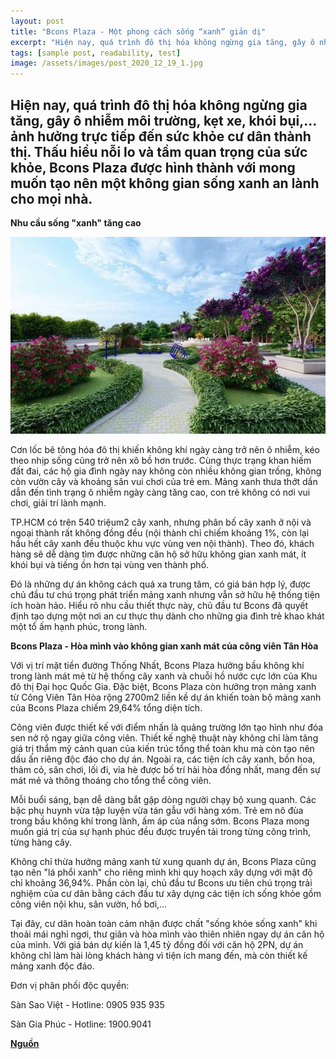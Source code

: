 ```yaml
---
layout: post
title: "Bcons Plaza - Một phong cách sống “xanh” giản dị"
excerpt: "Hiện nay, quá trình đô thị hóa không ngừng gia tăng, gây ô nhiễm môi trường, kẹt xe, khói bụi,… ảnh hưởng trực tiếp đến sức khỏe cư dân thành thị. Thấu hiểu nỗi lo và tầm quan trọng của sức khỏe, Bcons Plaza được hình thành với mong muốn tạo nên một không gian sống xanh an lành cho mọi nhà."
tags: [sample post, readability, test]
image: /assets/images/post_2020_12_19_1.jpg
---
```


## **Hiện nay, quá trình đô thị hóa không ngừng gia tăng, gây ô nhiễm môi trường, kẹt xe, khói bụi,… ảnh hưởng trực tiếp đến sức khỏe cư dân thành thị. Thấu hiểu nỗi lo và tầm quan trọng của sức khỏe, Bcons Plaza được hình thành với mong muốn tạo nên một không gian sống xanh an lành cho mọi nhà.**

**Nhu cầu sống "xanh" tăng cao**

![Nhu cầu sống](/assets/images/post_2020_12_19_1.jpg)

Cơn lốc bê tông hóa đô thị khiến không khí ngày càng trở nên ô nhiễm, kéo theo nhịp sống cũng trở nên xô bồ hơn trước. Cùng thực trạng khan hiếm đất đai, các hộ gia đình ngày nay không còn nhiều không gian trống, không còn vườn cây và khoảng sân vui chơi của trẻ em. Mảng xanh thưa thớt dần dẫn đến tình trạng ô nhiễm ngày càng tăng cao, con trẻ không có nơi vui chơi, giải trí lành mạnh.

TP.HCM có trên 540 triệum2 cây xanh, nhưng phân bố cây xanh ở nội và ngoại thành rất không đồng đều (nội thành chỉ chiếm khoảng 1%, còn lại hầu hết cây xanh đều thuộc khu vực vùng ven nội thành). Theo đó, khách hàng sẽ dễ dàng tìm được những căn hộ sở hữu không gian xanh mát, ít khói bụi và tiếng ồn hơn tại vùng ven thành phố.

Đó là những dự án không cách quá xa trung tâm, có giá bán hợp lý, được chủ đầu tư chú trọng phát triển mảng xanh nhưng vẫn sở hữu hệ thống tiện ích hoàn hảo. Hiểu rõ nhu cầu thiết thực này, chủ đầu tư Bcons đã quyết định tạo dựng một nơi an cư thực thụ dành cho những gia đình trẻ khao khát một tổ ấm hạnh phúc, trong lành.

**Bcons Plaza - Hòa mình vào không gian xanh mát của công viên Tân Hòa**

Với vị trí mặt tiền đường Thống Nhất, Bcons Plaza hưởng bầu không khí trong lành mát mẻ từ hệ thống cây xanh và chuỗi hồ nước cực lớn của Khu đô thị Đại học Quốc Gia. Đặc biệt, Bcons Plaza còn hưởng trọn mảng xanh từ Công Viên Tân Hòa rộng 2700m2 liền kề dự án khiến toàn bộ mảng xanh của Bcons Plaza chiếm 29,64% tổng diện tích.

Công viên được thiết kế với điểm nhấn là quảng trường lớn tạo hình như đóa sen nở rộ ngay giữa công viên. Thiết kế nghệ thuật này không chỉ làm tăng giá trị thẩm mỹ cảnh quan của kiến trúc tổng thể toàn khu mà còn tạo nên dấu ấn riêng độc đáo cho dự án. Ngoài ra, các tiện ích cây xanh, bồn hoa, thảm cỏ, sân chơi, lối đi, vỉa hè được bố trí hài hòa đồng nhất, mang đến sự mát mẻ và thông thoáng cho tổng thể công viên. 

Mỗi buổi sáng, bạn dễ dàng bắt gặp dòng người chạy bộ xung quanh. Các bậc phụ huynh vừa tập luyện vừa tán gẫu với hàng xóm. Trẻ em nô đùa trong bầu không khí trong lành, ấm áp của nắng sớm. Bcons Plaza mong muốn giá trị của sự hạnh phúc đều được truyền tải trong từng công trình, từng hàng cây.

Không chỉ thừa hưởng mảng xanh từ xung quanh dự án, Bcons Plaza cũng tạo nên "lá phổi xanh" cho riêng mình khi quy hoạch xây dựng với mật độ chỉ khoảng 36,94%. Phần còn lại, chủ đầu tư Bcons ưu tiên chú trọng trải nghiệm của cư dân bằng cách đầu tư xây dựng các tiện ích sống khỏe gồm công viên nội khu, sân vườn, hồ bơi,…

Tại đây, cư dân hoàn toàn cảm nhận được chất "sống khỏe sống xanh" khi thoải mái nghỉ ngơi, thư giãn và hòa mình vào thiên nhiên ngay dự án căn hộ của mình. Với giá bán dự kiến là 1,45 tỷ đồng đối với căn hộ 2PN, dự án không chỉ làm hài lòng khách hàng vì tiện ích mang đến, mà còn thiết kế mảng xanh độc đáo.


Đơn vị phân phối độc quyền:

Sàn Sao Việt - Hotline: 0905 935 935

Sàn Gia Phúc - Hotline: 1900.9041

**[Nguồn](https://cafebiz.vn/bcons-plaza-mot-phong-cach-song-xanh-gian-di-20201218151842623.chn)**